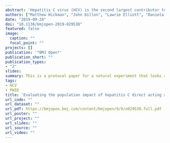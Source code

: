 ```yaml
---
abstract: 'Hepatitis C virus (HCV) is the second largest contributor to liver disease in the UK, with injecting drug use as the main risk factor among the estimated 200,000 people currently infected. Despite effective prevention interventions, chronic HCV prevalence remains around 40% among people who inject drugs (PWID). New direct-acting antiviral (DAA) HCV therapies combine high cure rates (>90%) and short treatment duration (8 to 12 weeks). Theoretical mathematical modelling evidence suggests HCV treatment scale-up can prevent transmission and substantially reduce HCV prevalence/incidence among PWID. Our primary aim is to generate empirical evidence on the effectiveness of HCV Treatment as Prevention (TasP) in PWID.'
authors: ["Matthew Hickman", "John Dillon", "Lawrie Elliott", "Daniela De Angelis", "Peter Vickerman", "Graham Foster", "Peter Donnan", "Ann Eriksen", "Paul Flowers", "David Goldberg", "William Hollingworth", "Samreen Ijaz", "David Liddell", "Sema Mandal", "Natasha Martin", "Lewis Beer", "Kate Drysdale", "Hannah Fraser", "Rachel Glass", "Lesley Graham", "Rory Gunson", "Emma Hamilton", "Helen Harris", "Magdalena Harris", "Ross Harris", "Ellen Heinsbroek", "Vivian Hope", "Jeremy Horwood", "Sarah Karen Inglis", "Hamish Innes", "Athene Lane", "Jade Meadows", "Andrew McAuley", "Chris Metcalfe", "Stephanie Migchelsen", "Alex Murray", "Gareth Myring", "Norah Palmateer", "Anne Presanis", "Andrew Radley", "Mary Ramsay", "Pantelis Samartsidis", "Ruth Simmons", "Katy Sinka", "Gabriele Vojt", "Zoe Ward", "David Whiteley", "admin", "Sharon Hutchinson"]
date: "2019-09-24"
doi: "10.1136/bmjopen-2019-029538"
featured: false
image:
  caption: ""
  focal_point: ""
projects: []
publication: '*BMJ Open*'
publication_short: ""
publication_types:
- "2"
slides:
summary: This is a protocol paper for a natural experiment that looks at the population impact of scaling up hepatitis C treatment with direct acting antiviral treatments as a way to prevent disease transmission and reduce prevalence/incidence among people who inject drugs.
tags:
- HCV
- PWID
title: 'Evaluating the population impact of hepatitis C direct acting antiviral treatment as prevention for people who inject drugs (EPIToPe) – a natural experiment (protocol)'
url_code: ""
url_dataset: ""
url_pdf: https://bmjopen.bmj.com/content/bmjopen/9/9/e029538.full.pdf
url_poster: ""
url_project: ""
url_slides: ""
url_source: ""
url_video: ""
---
```


